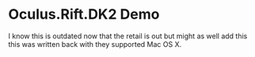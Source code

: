 # Oculus.Rift.DK2 Demo
I know this is outdated now that the retail is out but might as well add this
this was written back with they supported Mac OS X.


